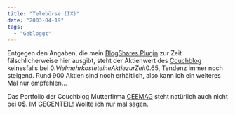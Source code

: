 ```yaml
---
title: "Telebörse (IX)"
date: "2003-04-19"
tags:
  - "Gebloggt"
---
```


Entgegen den Angaben, die mein [BlogShares Plugin](http://www.couchblog.de/couchblog/archives/2003/04/mtblogshares.php) zur Zeit fälschlicherweise hier ausgibt, steht der Aktienwert des [Couchblog](http://www.blogshares.com/blogs.php?blog=http://www.couchblog.de/couchblog/ "BlogShares: Couchblog") keinesfalls bei 0$. Vielmehr kostet eine Aktie zur Zeit 0.65$, Tendenz immer noch steigend. Rund 900 Aktien sind noch erhältlich, also kann ich ein weiteres Mal nur empfehlen…

Das Portfolio der Couchblog Mutterfirma [CEEMAG](http://www.blogshares.com/user.php?id=2153 "BlogShares: CEEMAG") steht natürlich auch nicht bei 0$. IM GEGENTEIL! Wollte ich nur mal sagen.

